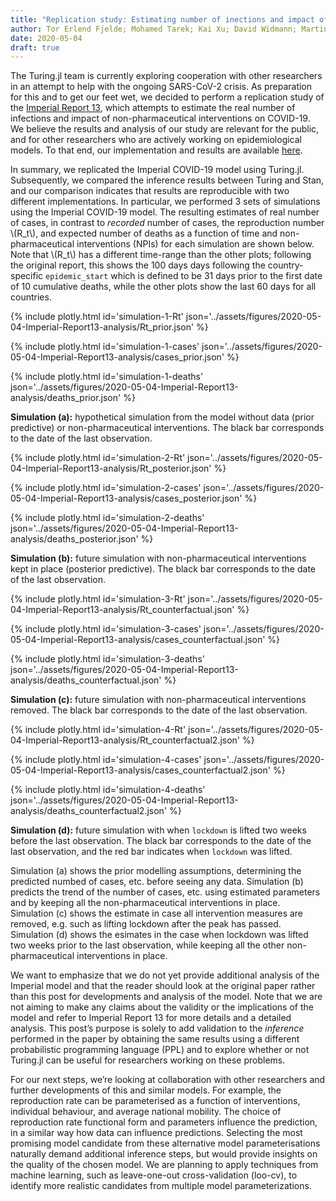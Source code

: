 ```yaml
---
title: "Replication study: Estimating number of inections and impact of NPIs on COVID-19 in European countries (Imperial Report 13)"
author: Tor Erlend Fjelde; Mohamed Tarek; Kai Xu; David Widmann; Martin Trapp; Cameron Pfiffer; Hong Ge 
date: 2020-05-04
draft: true
---
```


The Turing.jl team is currently exploring cooperation with other researchers in an attempt to help with the ongoing SARS-CoV-2 crisis. As preparation for this and to get our feet wet, we decided to perform a replication study of the [Imperial Report 13](https://www.imperial.ac.uk/mrc-global-infectious-disease-analysis/covid-19/report-13-europe-npi-impact/), which attempts to estimate the real number of infections and impact of non-pharmaceutical interventions on COVID-19. We believe the results and analysis of our study are relevant for the public, and for other researchers who are actively working on epidemiological models. To that end, our implementation and results are available [here](https://github.com/cambridge-mlg/Covid19).

In summary, we replicated the Imperial COVID-19 model using Turing.jl. Subsequently, we compared the inference results between Turing and Stan, and our comparison indicates that results are reproducible with two different implementations. In particular, we performed 3 sets of simulations using the Imperial COVID-19 model. The resulting estimates of real number of cases, in contrast to *recorded* number of cases, the reproduction number \\(R\_t\\), and expected number of deaths as a function of time and non-pharmaceutical interventions (NPIs) for each simulation are shown below. Note that \\(R\_t\\) has a different time-range than the other plots; following the original report, this shows the 100 days days following the country-specific `epidemic_start` which is defined to be 31 days prior to the first date of 10 cumulative deaths, while the other plots show the last 60 days for all countries.

{% include plotly.html id='simulation-1-Rt' json='../assets/figures/2020-05-04-Imperial-Report13-analysis/Rt_prior.json' %}

{% include plotly.html id='simulation-1-cases' json='../assets/figures/2020-05-04-Imperial-Report13-analysis/cases_prior.json' %}

{% include plotly.html id='simulation-1-deaths' json='../assets/figures/2020-05-04-Imperial-Report13-analysis/deaths_prior.json' %}

**Simulation (a):** hypothetical simulation from the model without data (prior predictive) or non-pharmaceutical interventions. The black bar corresponds to the date of the last observation.

{% include plotly.html id='simulation-2-Rt' json='../assets/figures/2020-05-04-Imperial-Report13-analysis/Rt_posterior.json' %}

{% include plotly.html id='simulation-2-cases' json='../assets/figures/2020-05-04-Imperial-Report13-analysis/cases_posterior.json' %}

{% include plotly.html id='simulation-2-deaths' json='../assets/figures/2020-05-04-Imperial-Report13-analysis/deaths_posterior.json' %}

**Simulation (b):** future simulation with non-pharmaceutical interventions kept in place (posterior predictive). The black bar corresponds to the date of the last observation.

{% include plotly.html id='simulation-3-Rt' json='../assets/figures/2020-05-04-Imperial-Report13-analysis/Rt_counterfactual.json' %}

{% include plotly.html id='simulation-3-cases' json='../assets/figures/2020-05-04-Imperial-Report13-analysis/cases_counterfactual.json' %}

{% include plotly.html id='simulation-3-deaths' json='../assets/figures/2020-05-04-Imperial-Report13-analysis/deaths_counterfactual.json' %}

**Simulation (c):** future simulation with non-pharmaceutical interventions removed. The black bar corresponds to the date of the last observation.

{% include plotly.html id='simulation-4-Rt' json='../assets/figures/2020-05-04-Imperial-Report13-analysis/Rt_counterfactual2.json' %}

{% include plotly.html id='simulation-4-cases' json='../assets/figures/2020-05-04-Imperial-Report13-analysis/cases_counterfactual2.json' %}

{% include plotly.html id='simulation-4-deaths' json='../assets/figures/2020-05-04-Imperial-Report13-analysis/deaths_counterfactual2.json' %}

**Simulation (d):** future simulation with when `lockdown` is lifted two weeks before the last observation. The black bar corresponds to the date of the last observation, and the red bar indicates when `lockdown` was lifted.

Simulation (a) shows the prior modelling assumptions, determining the predicted numbed of cases, etc. before seeing any data. Simulation (b) predicts the trend of the number of cases, etc. using estimated parameters and by keeping all the non-pharmaceutical interventions in place. Simulation (c) shows the estimate in case all intervention measures are removed, e.g. such as lifting lockdown after the peak has passed. Simulation (d) shows the esimates in the case when lockdown was lifted two weeks prior to the last observation, while keeping all the other non-pharmaceutical interventions in place.

We want to emphasize that we do not yet provide additional analysis of the Imperial model and that the reader should look at the original paper rather than this post for developments and analysis of the model. Note that we are not aiming to make any claims about the validity or the implications of the model and refer to Imperial Report 13 for more details and a detailed analysis. This post’s purpose is solely to add validation to the *inference* performed in the paper by obtaining the same results using a different probabilistic programming language (PPL) and to explore whether or not Turing.jl can be useful for researchers working on these problems.

For our next steps, we’re looking at collaboration with other researchers and further developments of this and similar models. For example, the reproduction rate can be parameterised as a function of interventions, individual behaviour, and average national mobility. The choice of reproduction rate functional form and parameters influence the prediction, in a similar way how data can influence predictions. Selecting the most promising model candidate from these alternative model parameterisations naturally demand additional inference steps, but would provide insights on the quality of the chosen model. We are planning to apply techniques from machine learning, such as leave-one-out cross-validation (loo-cv), to identify more realistic candidates from multiple model parameterizations. 


<!----- Footnotes ----->

